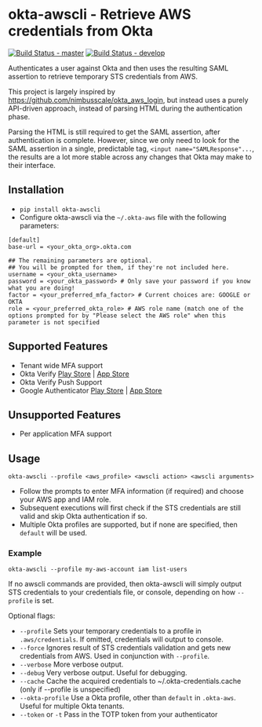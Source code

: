 # okta-awscli - Retrieve AWS credentials from Okta

[![Build Status - master](https://travis-ci.org/jmhale/okta-awscli.svg?branch=master)](https://travis-ci.org/jmhale/okta-awscli)
[![Build Status - develop](https://travis-ci.org/jmhale/okta-awscli.svg?branch=develop)](https://travis-ci.org/jmhale/okta-awscli)

Authenticates a user against Okta and then uses the resulting SAML assertion to retrieve temporary STS credentials from AWS.

This project is largely inspired by https://github.com/nimbusscale/okta_aws_login, but instead uses a purely API-driven approach, instead of parsing HTML during the authentication phase.

Parsing the HTML is still required to get the SAML assertion, after authentication is complete. However, since we only need to look for the SAML assertion in a single, predictable tag, `<input name="SAMLResponse"...`, the results are a lot more stable across any changes that Okta may make to their interface.


## Installation

- `pip install okta-awscli`
- Configure okta-awscli via the `~/.okta-aws` file with the following parameters:

```
[default]
base-url = <your_okta_org>.okta.com

## The remaining parameters are optional.
## You will be prompted for them, if they're not included here.
username = <your_okta_username>
password = <your_okta_password> # Only save your password if you know what you are doing!
factor = <your_preferred_mfa_factor> # Current choices are: GOOGLE or OKTA
role = <your_preferred_okta_role> # AWS role name (match one of the options prompted for by "Please select the AWS role" when this parameter is not specified
```

## Supported Features

- Tenant wide MFA support
- Okta Verify [Play Store](https://play.google.com/store/apps/details?id=com.okta.android.auth) | [App Store](https://itunes.apple.com/us/app/okta-verify/id490179405)
- Okta Verify Push Support
- Google Authenticator [Play Store](https://play.google.com/store/apps/details?id=com.google.android.apps.authenticator2) | [App Store](https://itunes.apple.com/us/app/google-authenticator/id388497605)


## Unsupported Features

- Per application MFA support


## Usage

`okta-awscli --profile <aws_profile> <awscli action> <awscli arguments>`
- Follow the prompts to enter MFA information (if required) and choose your AWS app and IAM role.
- Subsequent executions will first check if the STS credentials are still valid and skip Okta authentication if so.
- Multiple Okta profiles are supported, but if none are specified, then `default` will be used.


### Example

`okta-awscli --profile my-aws-account iam list-users`

If no awscli commands are provided, then okta-awscli will simply output STS credentials to your credentials file, or console, depending on how `--profile` is set.

Optional flags:
- `--profile` Sets your temporary credentials to a profile in `.aws/credentials`. If omitted, credentials will output to console.
- `--force` Ignores result of STS credentials validation and gets new credentials from AWS. Used in conjunction with `--profile`.
- `--verbose` More verbose output.
- `--debug` Very verbose output. Useful for debugging.
- `--cache` Cache the acquired credentials to ~/.okta-credentials.cache (only if --profile is unspecified)
- `--okta-profile` Use a Okta profile, other than `default` in `.okta-aws`. Useful for multiple Okta tenants.
- `--token` or `-t` Pass in the TOTP token from your authenticator
